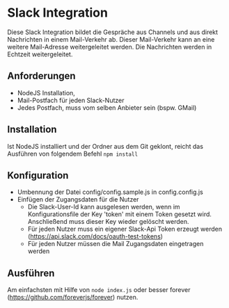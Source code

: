 # Slack Integration #
Diese Slack Integration bildet die Gespräche aus Channels und aus direkt Nachrichten in einem Mail-Verkehr ab. Dieser Mail-Verkehr kann an eine weitere Mail-Adresse weitergeleitet werden.
Die Nachrichten werden in Echtzeit weitergeleitet.
## Anforderungen ##
* NodeJS Installation,
* Mail-Postfach für jeden Slack-Nutzer
* Jedes Postfach, muss vom selben Anbieter sein (bspw. GMail)
## Installation ##
Ist NodeJS installiert und der Ordner aus dem Git geklont, reicht das Ausführen von folgendem Befehl
`npm install`
## Konfiguration ##
* Umbennung der Datei config/config.sample.js in config.config.js
* Einfügen der Zugangsdaten für die Nutzer
	* Die Slack-User-Id kann ausgelesen werden, wenn im Konfigurationsfile der Key 'token' mit einem Token gesetzt wird. Anschließend muss dieser Key wieder gelöscht werden.
	* Für jeden Nutzer muss ein eigener Slack-Api Token erzeugt werden (https://api.slack.com/docs/oauth-test-tokens)
	* Für jeden Nutzer müssen die Mail Zugangsdaten eingetragen werden
## Ausführen ##
Am einfachsten mit Hilfe von `node index.js` oder besser forever (https://github.com/foreverjs/forever) nutzen.